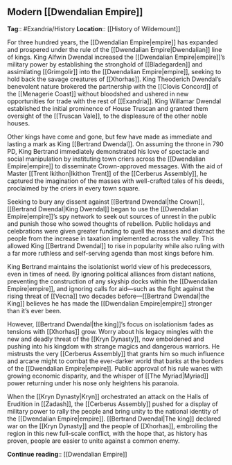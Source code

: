 ## Modern [[Dwendalian Empire]]
**Tag**:: #Exandria/History
**Location**:: [[History of Wildemount]]

For three hundred years, the [[Dwendalian Empire|empire]] has expanded and prospered under the rule of the [[Dwendalian Empire|Dwendalian]] line of kings. King Alfwin Dwendal increased the [[Dwendalian Empire|empire]]’s military power by establishing the stronghold of [[Bladegarden]] and assimilating [[Grimgolir]] into the [[Dwendalian Empire|empire]], seeking to hold back the savage creatures of [[Xhorhas]]. King Theoderich Dwendal’s benevolent nature brokered the partnership with the [[Clovis Concord]] of the [[Menagerie Coast]] without bloodshed and ushered in new opportunities for trade with the rest of [[Exandria]]. King Willamar Dwendal established the initial prominence of House Truscan and granted them oversight of the [[Truscan Vale]], to the displeasure of the other noble houses.

Other kings have come and gone, but few have made as immediate and lasting a mark as King [[Bertrand Dwendal]]. On assuming the throne in 790 PD, King Bertrand immediately demonstrated his love of spectacle and social manipulation by instituting town criers across the [[Dwendalian Empire|empire]] to disseminate Crown-approved messages. With the aid of Master [[Trent Ikithon|Ikithon Trent]] of the [[Cerberus Assembly]], he captured the imagination of the masses with well-crafted tales of his deeds, proclaimed by the criers in every town square.

Seeking to bury any dissent against [[Bertrand Dwendal|the Crown]], [[Bertrand Dwendal|King Dwendal]] began to use the [[Dwendalian Empire|empire]]’s spy network to seek out sources of unrest in the public and punish those who sowed thoughts of rebellion. Public holidays and celebrations were given greater funding to quell the masses and distract the people from the increase in taxation implemented across the valley. This allowed King [[Bertrand Dwendal]] to rise in popularity while also ruling with a far more ruthless and self-serving agenda than most kings before him.

King Bertrand maintains the isolationist world view of his predecessors, even in times of need. By ignoring political alliances from distant nations, preventing the construction of any skyship docks within the [[Dwendalian Empire|empire]], and ignoring calls for aid—such as the fight against the rising threat of [[Vecna]] two decades before—[[Bertrand Dwendal|the King]] believes he has made the [[Dwendalian Empire|empire]] stronger than it’s ever been.

However, [[Bertrand Dwendal|the king]]’s focus on isolationism fades as tensions with [[Xhorhas]] grow. Worry about his legacy mingles with the new and deadly threat of the [[Kryn Dynasty]], now emboldened and pushing into his kingdom with strange magics and dangerous warriors. He mistrusts the very [[Cerberus Assembly]] that grants him so much influence and arcane might to combat the ever-darker world that barks at the borders of the [[Dwendalian Empire|empire]]. Public approval of his rule wanes with growing economic disparity, and the whisper of [[The Myriad|Myriad]] power returning under his nose only heightens his paranoia.

When the [[Kryn Dynasty|Kryn]] orchestrated an attack on the Halls of Erudition in [[Zadash]], the [[Cerberus Assembly]] pushed for a display of military power to rally the people and bring unity to the national identity of the [[Dwendalian Empire|empire]]. [[Bertrand Dwendal|The king]] declared war on the [[Kryn Dynasty]] and the people of [[Xhorhas]], embroiling the region in this new full-scale conflict, with the hope that, as history has proven, people are easier to unite against a common enemy.

**Continue reading**:: [[Dwendalian Empire]]

